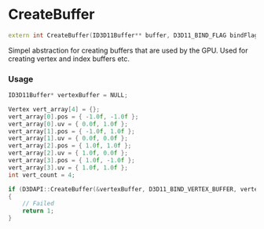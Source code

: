 # CreateBuffer

```c++
extern int CreateBuffer(ID3D11Buffer** buffer, D3D11_BIND_FLAG bindFlag, void* data, int dataSize);
```

Simpel abstraction for creating buffers that are used by the GPU. Used for creating vertex and index buffers etc.


### Usage
```c++
ID3D11Buffer* vertexBuffer = NULL;

Vertex vert_array[4] = {};
vert_array[0].pos = { -1.0f, -1.0f };
vert_array[0].uv = { 0.0f, 1.0f };
vert_array[1].pos = { -1.0f, 1.0f };
vert_array[1].uv = { 0.0f, 0.0f };
vert_array[2].pos = { 1.0f, 1.0f };
vert_array[2].uv = { 1.0f, 0.0f };
vert_array[3].pos = { 1.0f, -1.0f };
vert_array[3].uv = { 1.0f, 1.0f };
int vert_count = 4;

if (D3DAPI::CreateBuffer(&vertexBuffer, D3D11_BIND_VERTEX_BUFFER, vertex_array, sizeof(Vertex) * vertex_count))
{
	// Failed
	return 1;
}
```